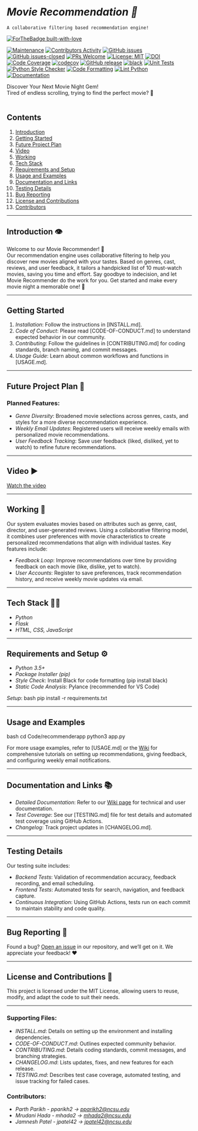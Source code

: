 # <i>Movie Recommendation 🎥 </i>
    A collaborative filtering based recommendation engine!




[![ForTheBadge built-with-love](http://ForTheBadge.com/images/badges/built-with-love.svg)](https://github.com/MadhurDixit13)



[![Maintenance](https://img.shields.io/badge/Maintained%3F-yes-green.svg)](https://github.com/nikki1234567/MovieRecommender/graphs/commit-activity) [![Contributors Activity](https://img.shields.io/github/commit-activity/m/nikki1234567/MovieRecommender)](https://github.com/nikki1234567/MovieRecommender/pulse) [![GitHub issues](https://img.shields.io/github/issues/nikki1234567/MovieRecommender.svg)](https://github.com/nikki1234567/MovieRecommender/issues) [![GitHub issues-closed](https://img.shields.io/github/issues-closed-raw/nikki1234567/MovieRecommender)](https://github.com/nikki1234567/MovieRecommender/issues?q=is%3Aissue+is%3Aclosed) [![PRs Welcome](https://img.shields.io/badge/PRs-welcome-brightgreen.svg?style=flat-square)](http://makeapullrequest.com) [![License: MIT](https://img.shields.io/badge/License-MIT-red.svg)](https://opensource.org/licenses/MIT) [![DOI](https://zenodo.org/badge/DOI/10.5281/zenodo.14027294.svg)](https://doi.org/10.5281/zenodo.14027294) [![Code Coverage](https://github.com/nikki1234567/MovieRecommender/actions/workflows/codecov.yml/badge.svg)](https://github.com/nikki1234567/MovieRecommender/actions/workflows/codecov.yml) [![codecov](https://codecov.io/gh/nikki1234567/MovieRecommender/graph/badge.svg?token=9NGWAJ7BST)](https://codecov.io/gh/nikki1234567/MovieRecommender) [![GitHub release](https://img.shields.io/github/release/nikki1234567/MovieRecommender.svg)](https://github.com/nikki1234567/MovieRecommender/releases) [![black](https://img.shields.io/badge/StyleChecker-black-purple.svg)](https://pypi.org/project/black/) 
[![Unit Tests](https://github.com/nikki1234567/MovieRecommender/actions/workflows/test.yml/badge.svg)](https://github.com/nikki1234567/MovieRecommender/actions/workflows/test.yml)
[![Python Style Checker](https://github.com/nikki1234567/MovieRecommender/actions/workflows/python_style_checker.yml/badge.svg)](https://github.com/nikki1234567/MovieRecommender/actions/workflows/python_style_checker.yml)
[![Code Formatting](https://github.com/nikki1234567/MovieRecommender/actions/workflows/code_formatting.yml/badge.svg)](https://github.com/nikki1234567/MovieRecommender/actions/workflows/code_formatting.yml)
[![Lint Python](https://github.com/nikki1234567/MovieRecommender/actions/workflows/syntax_checker.yml/badge.svg)](https://github.com/nikki1234567/MovieRecommender/actions/workflows/syntax_checker.yml)
[![Documentation](https://img.shields.io/badge/Documentation-Wiki-blue.svg)](https://github.com/nikki1234567/MovieRecommender/wiki)

Discover Your Next Movie Night Gem!<br>
Tired of endless scrolling, trying to find the perfect movie? 🍿<br><br>

## Contents
1. [Introduction](#introduction)
2. [Getting Started](#getting-started)
3. [Future Project Plan](#future-project-plan)
4. [Video](#video)
5. [Working](#working)
6. [Tech Stack](#tech-stack)
7. [Requirements and Setup](#requirements-and-setup)
8. [Usage and Examples](#usage-and-examples)
9. [Documentation and Links](#documentation-and-links)
10. [Testing Details](#testing-details)
11. [Bug Reporting](#bug-reporting)
12. [License and Contributions](#license-and-contributions)
13. [Contributors](#contributors)

---

## Introduction 👁️  
Welcome to our Movie Recommender! 🚀  
Our recommendation engine uses collaborative filtering to help you discover new movies aligned with your tastes. Based on genres, cast, reviews, and user feedback, it tailors a handpicked list of 10 must-watch movies, saving you time and effort. Say goodbye to indecision, and let Movie Recommender do the work for you. Get started and make every movie night a memorable one! 🌟

---

## Getting Started  
1. *Installation*: Follow the instructions in [INSTALL.md].
2. *Code of Conduct*: Please read [CODE-OF-CONDUCT.md] to understand expected behavior in our community.
3. *Contributing*: Follow the guidelines in [CONTRIBUTING.md] for coding standards, branch naming, and commit messages.
4. *Usage Guide*: Learn about common workflows and functions in [USAGE.md].

---

## Future Project Plan 🔮
### Planned Features:
- *Genre Diversity*: Broadened movie selections across genres, casts, and styles for a more diverse recommendation experience.
- *Weekly Email Updates*: Registered users will receive weekly emails with personalized movie recommendations.
- *User Feedback Tracking*: Save user feedback (liked, disliked, yet to watch) to refine future recommendations.

---

## Video ▶️  
[Watch the video](https://youtu.be/bJzWYdG4ug4)

---

## Working 📱  
Our system evaluates movies based on attributes such as genre, cast, director, and user-generated reviews. Using a collaborative filtering model, it combines user preferences with movie characteristics to create personalized recommendations that align with individual tastes. Key features include:
- *Feedback Loop*: Improve recommendations over time by providing feedback on each movie (like, dislike, yet to watch).
- *User Accounts*: Register to save preferences, track recommendation history, and receive weekly movie updates via email.

---

## Tech Stack 👨‍💻
- *Python*
- *Flask*
- *HTML, CSS, JavaScript*

---

## Requirements and Setup ⚙️
- *Python 3.5+*
- *Package Installer (pip)*
- *Style Check*: Install Black for code formatting (pip install black)
- *Static Code Analysis*: Pylance (recommended for VS Code)

*Setup*:
bash
pip install -r requirements.txt


---

## Usage and Examples
bash
cd Code/recommenderapp
python3 app.py


For more usage examples, refer to [USAGE.md] or the [Wiki](https://github.com/nikki1234567/MovieRecommender/wiki) for comprehensive tutorials on setting up recommendations, giving feedback, and configuring weekly email notifications.

---

## Documentation and Links 📚
- *Detailed Documentation*: Refer to our [Wiki page](https://github.com/nikki1234567/MovieRecommender/wiki) for technical and user documentation.
- *Test Coverage*: See our [TESTING.md] file for test details and automated test coverage using GitHub Actions.
- *Changelog*: Track project updates in [CHANGELOG.md].

---

## Testing Details
Our testing suite includes:
- *Backend Tests*: Validation of recommendation accuracy, feedback recording, and email scheduling.
- *Frontend Tests*: Automated tests for search, navigation, and feedback capture.
- *Continuous Integration*: Using GitHub Actions, tests run on each commit to maintain stability and code quality.



---

## Bug Reporting 🐛  
Found a bug? [Open an issue](https://github.com/nikki1234567/MovieRecommender/issues) in our repository, and we’ll get on it. We appreciate your feedback! ❤️

---

## License and Contributions 📃  
This project is licensed under the MIT License, allowing users to reuse, modify, and adapt the code to suit their needs.  


---

### Supporting Files:

- *INSTALL.md*: Details on setting up the environment and installing dependencies.
- *CODE-OF-CONDUCT.md*: Outlines expected community behavior.
- *CONTRIBUTING.md*: Details coding standards, commit messages, and branching strategies.
- *CHANGELOG.md*: Lists updates, fixes, and new features for each release.
- *TESTING.md*: Describes test case coverage, automated testing, and issue tracking for failed cases.

### Contributors:
- *Parth Parikh - pparikh2 -> pparikh2@ncsu.edu*
- *Mrudani Hada - mhada2 -> mhada2@ncsu.edu*
- *Jamnesh Patel - jpatel42 -> jpatel42@ncsu.edu*
